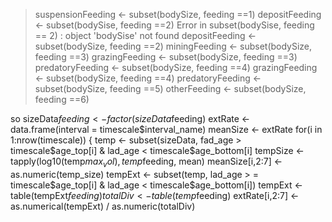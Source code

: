 > suspensionFeeding <- subset(bodySize, feeding ==1)
> depositFeeding <- subset(bodySise, feeding ==2)
Error in subset(bodySise, feeding == 2) : object 'bodySise' not found
> depositFeeding <- subset(bodySize, feeding ==2)
> miningFeeding <- subset(bodySize, feeding ==3)
> grazingFeeding <- subset(bodySize, feeding ==3)
> predatoryFeeding <- subset(bodySize, feeding ==4)
> grazingFeeding <- subset(bodySize, feeding ==4)
> predatoryFeeding <- subset(bodySize, feeding ==5)
> otherFeeding <- subset(bodySize, feeding ==6)
> 
> 
> 
> 
> 
> 

so
sizeData$feeding <- factor(sizeData$feeding)
extRate <- data.frame(interval = timescale$interval_name)
meanSize <- extRate
for(i in 1:nrow(timescale)) {
temp <- subset(sizeData, fad_age > timescale$age_top[i] & lad_age < timescale$age_bottom[i]
tempSize <- tapply(log10(temp$max_vol), temp$feeding, mean)
meanSize[i,2:7] <- as.numeric(temp_size)
tempExt <- subset(temp, lad_age > = timescale$age_top[i] & lad_age < timescale$age_bottom[i])
tempExt <- table(tempExt$feeding)
totalDiv <- table(temp$feeding)
extRate[i,2:7] <- as.numerical(tempExt) / as.numeric(totalDiv)